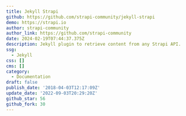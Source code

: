 ```yaml
---
title: Jekyll Strapi
github: https://github.com/strapi-community/jekyll-strapi
demo: https://strapi.io
author: strapi-community
author_link: https://github.com/strapi-community
date: 2024-02-19T07:44:37.375Z
description: Jekyll plugin to retrieve content from any Strapi API.
ssg:
  - Jekyll
css: []
cms: []
category:
  - Documentation
draft: false
publish_date: '2018-04-03T12:17:09Z'
update_date: '2022-09-03T20:29:20Z'
github_star: 56
github_fork: 30
---
```

